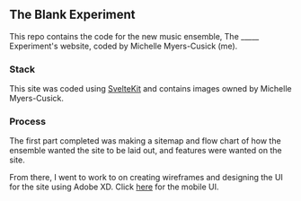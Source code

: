 

## The Blank Experiment
This repo contains the code for the new music ensemble, The _____ Experiment's website, coded by Michelle Myers-Cusick (me).

### Stack
This site was coded using [SvelteKit](https://kit.svelte.dev) and contains images owned by Michelle Myers-Cusick.


### Process
The first part completed was making a sitemap and flow chart of how the ensemble wanted the site to be laid out, and
features were wanted on the site.

From there, I went to work to on creating wireframes and designing the UI for the site using Adobe XD.
Click [here](https://xd.adobe.com/view/bea55647-e3d0-4c2d-a457-e93057e8dada-ebf6/) for the mobile UI. 



